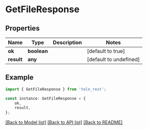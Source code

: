 # GetFileResponse


## Properties

Name | Type | Description | Notes
------------ | ------------- | ------------- | -------------
**ok** | **boolean** |  | [default to true]
**result** | **any** |  | [default to undefined]

## Example

```typescript
import { GetFileResponse } from 'tele_rest';

const instance: GetFileResponse = {
    ok,
    result,
};
```

[[Back to Model list]](../README.md#documentation-for-models) [[Back to API list]](../README.md#documentation-for-api-endpoints) [[Back to README]](../README.md)
